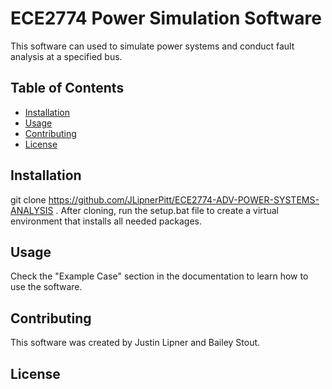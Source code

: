 # ECE2774 Power Simulation Software

This software can used to simulate power systems and conduct fault analysis at a specified bus.

## Table of Contents
- [Installation](#installation)
- [Usage](#usage)
- [Contributing](#contributing)
- [License](#license)

## Installation
git clone https://github.com/JLipnerPitt/ECE2774-ADV-POWER-SYSTEMS-ANALYSIS .
After cloning, run the setup.bat file to create a virtual environment that installs all needed packages.

## Usage
Check the "Example Case" section in the documentation to learn how to use the software.

## Contributing
This software was created by Justin Lipner and Bailey Stout.

## License
```bash